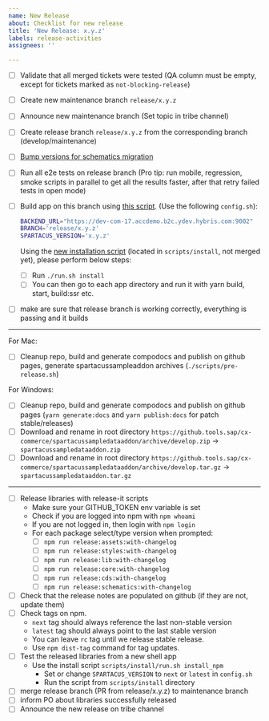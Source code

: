 ```yaml
---
name: New Release
about: Checklist for new release
title: 'New Release: x.y.z'
labels: release-activities
assignees: ''

---
```


- [ ] Validate that all merged tickets were tested (QA column must be empty, except for tickets marked as `not-blocking-release`)
- [ ] Create new maintenance branch `release/x.y.z`
- [ ] Announce new maintenance branch (Set topic in tribe channel)
- [ ] Create release branch `release/x.y.z` from the corresponding branch (develop/maintenance)
- [ ] [Bump versions for schematics migration](https://github.com/SAP/spartacus/blob/develop/projects/schematics/README.md#releasing-update-schematics)
- [ ] Run all e2e tests on release branch (Pro tip: run mobile, regression, smoke scripts in parallel to get all the results faster, after that retry failed tests in open mode)
- [ ] Build app on this branch using [this script](https://github.tools.sap/cx-commerce/spartacus-installation). (Use the following `config.sh`):

  ```bash
  BACKEND_URL="https://dev-com-17.accdemo.b2c.ydev.hybris.com:9002"
  BRANCH='release/x.y.z'
  SPARTACUS_VERSION='x.y.z'
  ```

  Using the [new installation script](https://github.com/SAP/spartacus/pull/7433) (located in `scripts/install`, not merged yet), please perform below steps:

  - [ ] Run `./run.sh install`
  - [ ] You can then go to each app directory and run it with yarn build, start, build:ssr etc.

- [ ]  make are sure that release branch is working correctly, everything is passing and it builds

---

For Mac:

- [ ] Cleanup repo, build and generate compodocs and publish on github pages, generate spartacussampleaddon archives (`./scripts/pre-release.sh`)

For Windows:

- [ ] Cleanup repo, build and generate compodocs and publish on github pages (`yarn generate:docs` and `yarn publish:docs` for patch stable/releases)
- [ ] Download and rename in root directory `https://github.tools.sap/cx-commerce/spartacussampledataaddon/archive/develop.zip` -> `spartacussampledataaddon.zip`
- [ ] Download and rename in root directory `https://github.tools.sap/cx-commerce/spartacussampledataaddon/archive/develop.tar.gz` -> `spartacussampledataaddon.tar.gz`

---

- [ ] Release libraries with release-it scripts
  - Make sure your GITHUB_TOKEN env variable is set
  - Check if you are logged into npm with `npm whoami`
  - If you are not logged in, then login with `npm login`
  - For each package select/type version when prompted:
    - [ ] `npm run release:assets:with-changelog`
    - [ ] `npm run release:styles:with-changelog`
    - [ ] `npm run release:lib:with-changelog`
    - [ ] `npm run release:core:with-changelog`
    - [ ] `npm run release:cds:with-changelog`
    - [ ] `npm run release:schematics:with-changelog`
- [ ] Check that the release notes are populated on github (if they are not, update them)
- [ ] Check tags on npm.
  - `next` tag should always reference the last non-stable version
  - `latest` tag should always point to the last stable version
  - You can leave `rc` tag until we release stable release.
  - Use `npm dist-tag` command for tag updates.
- [ ] Test the released libraries from a new shell app
  - Use the install script `scripts/install/run.sh install_npm`
    - Set or change `SPARTACUS_VERSION` to `next` or `latest` in `config.sh`
    - Run the script from `scripts/install` directory
- [ ]  merge release branch (PR from release/x.y.z) to maintenance branch
- [ ]  inform PO about libraries successfully released
- [ ]  Announce the new release on tribe channel
